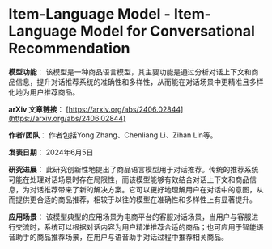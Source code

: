 # Item-Language Model - Item-Language Model for Conversational Recommendation

**模型功能**：
该模型是一种商品语言模型，其主要功能是通过分析对话上下文和商品信息，提升对话推荐系统的准确性和多样性，从而能在对话场景中更精准且多样化地为用户推荐商品。

**arXiv 文章链接**：
[https://arxiv.org/abs/2406.02844](https://arxiv.org/abs/2406.02844)

**作者/团队**：
作者包括Yong Zhang、Chenliang Li、Zihan Lin等。

**发表日期**：
2024年6月5日

**研究进展**：
此研究创新性地提出了商品语言模型用于对话推荐。传统的推荐系统可能在处理对话场景时存在局限性，而该模型能够有效结合对话上下文和商品信息，为对话推荐带来了新的解决方案。它可以更好地理解用户在对话中的意图，从而提供更合适的商品推荐，相较于以往的模型在准确性和多样性上有显著提升。

**应用场景**：
该模型典型的应用场景为电商平台的客服对话场景，当用户与客服进行交流时，系统可以根据对话内容为用户精准推荐合适的商品；也可应用于智能语音助手的商品推荐场景，在用户与语音助手对话过程中推荐相关商品。